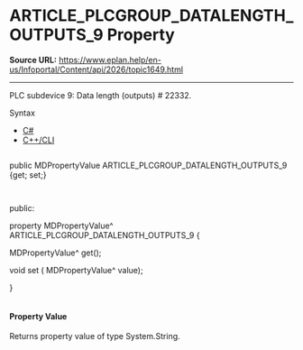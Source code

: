 # ARTICLE_PLCGROUP_DATALENGTH_OUTPUTS_9 Property

**Source URL:** https://www.eplan.help/en-us/Infoportal/Content/api/2026/topic1649.html

---

PLC subdevice 9: Data length (outputs) # 22332.

Syntax

- [C#](#i-syntax-CS)
- [C++/CLI](#i-syntax-CPP2005)

```
```
public MDPropertyValue ARTICLE_PLCGROUP_DATALENGTH_OUTPUTS_9 {get; set;}
```
```

```
```
public:

property MDPropertyValue^ ARTICLE_PLCGROUP_DATALENGTH_OUTPUTS_9 {

   MDPropertyValue^ get();

   void set (    MDPropertyValue^ value);

}
```
```

#### Property Value

Returns property value of type System.String.
